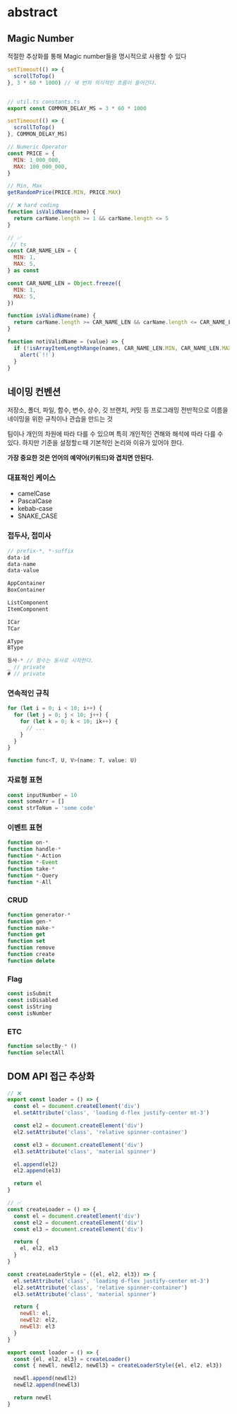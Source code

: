 # abstract

## Magic Number

적절한 추상화를 통해 Magic number들을 명시적으로 사용할 수 있다

```js
setTimeout(() => {
  scrollToTop()
}, 3 * 60 * 1000) // 세 번의 의식적인 흐름이 들어간다.


// util.ts constants.ts
export const COMMON_DELAY_MS = 3 * 60 * 1000

setTimeout(() => {
  scrollToTop()
}, COMMON_DELAY_MS)

// Numeric Operator
const PRICE = {
  MIN: 1_000_000,
  MAX: 100_000_000,
}

// Min, Max
getRandomPrice(PRICE.MIN, PRICE.MAX)

// ❌ hard coding
function isValidName(name) {
  return carName.length >= 1 && carName.length <= 5
}

// ✅
 // ts
const CAR_NAME_LEN = {
  MIN: 1,
  MAX: 5,
} as const

const CAR_NAME_LEN = Object.freeze({
  MIN: 1,
  MAX: 5,
})

function isValidName(name) {
  return carName.length >= CAR_NAME_LEN && carName.length <= CAR_NAME_LEN.MAX
}

function notiValidName = (value) => {
  if (!isArrayItemLengthRange(names, CAR_NAME_LEN.MIN, CAR_NAME_LEN.MAX)) {
    alert(`!!`)
  }
}

```

## 네이밍 컨벤션

저장소, 폴더, 파일, 함수, 변수, 상수, 깃 브랜치, 커밋 등
프로그래밍 전반적으로 이름을 네이밍을 위한 규칙이나 관습을 만드는 것

팀이나 개인의 차원에 따라 다를 수 있으며 특히 개인적인 견해와 해석에 따라 다를 수 있다.
하지만 기준을 설정할ㄷ때 기본적인 논리와 이유가 있어야 한다.

**가장 중요한 것은 언어의 예약어(키워드)와 겹치면 안된다.**

### 대표적인 케이스

- camelCase
- PascalCase
- kebab-case
- SNAKE_CASE

### 접두사, 접미사

```js
// prefix-*, *-suffix
data-id
data-name
data-value

AppContainer
BoxContainer

ListComponent
ItemComponent

ICar
TCar

AType
BType

등사-* // 함수는 동사로 시작한다.
_ // private
# // private
```

### 연속적인 규칙

```js
for (let i = 0; i < 10; i++) {
  for (let j = 0; j < 10; j++) {
    for (let k = 0; k < 10; ik++) {
      // ...
    }
  }
}

function func<T, U, V>(name: T, value: U)
```

### 자료형 표현

```js
const inputNumber = 10
const someArr = []
const strToNum = 'some code'
```

### 이벤트 표현

```js
function on-*
function handle-*
function *-Action
function *-Event
function take-*
function *-Query
function *-All
```

### CRUD

```js
function generator-*
function gen-*
function make-*
function get
function set
function remove
function create
function delete
```

### Flag

```js
const isSubmit
const isDisabled
const isString
const isNumber
```

### ETC

```js
function selectBy-* ()
function selectAll
```

## DOM API 접근 추상화

```js
// ❌
export const loader = () => {
  const el = document.createElement('div')
  el.setAttribute('class', 'loading d-flex justify-center mt-3')

  const el2 = document.createElement('div')
  el2.setAttribute('class', 'relative spinner-container')

  const el3 = document.createElement('div')
  el3.setAttribute('class', 'material spinner')

  el.append(el2)
  el2.append(el3)

  return el
}

// ✅
const createLoader = () => {
  const el = document.createElement('div')
  const el2 = document.createElement('div')
  const el3 = document.createElement('div')

  return {
    el, el2, el3
  }
}

const createLoaderStyle = ({el, el2, el3}) => {
  el.setAttribute('class', 'loading d-flex justify-center mt-3')
  el2.setAttribute('class', 'relative spinner-container')
  el3.setAttribute('class', 'material spinner')

  return {
    newEl: el,
    newEl2: el2,
    newEl3: el3
  }
}

export const loader = () => {
  const {el, el2, el3} = createLoader()
  const { newEl, newEl2, newEl3} = createLoaderStyle({el, el2, el3})

  newEl.append(newEl2)
  newEl2.append(newEl3)

  return newEl
}
```
